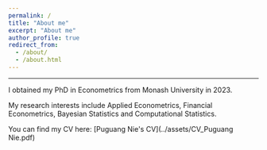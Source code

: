 ```yaml
---
permalink: /
title: "About me"
excerpt: "About me"
author_profile: true
redirect_from: 
  - /about/
  - /about.html
---
```



---


I obtained my PhD in Econometrics from Monash University in 2023. 

My research interests include Applied Econometrics, Financial Econometrics, Bayesian Statistics and Computational Statistics. 

You can find my CV here: [Puguang Nie's CV](../assets/CV_Puguang Nie.pdf)
